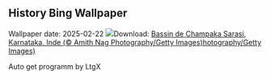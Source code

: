 ## History Bing Wallpaper
Wallpaper date: 2025-02-22
![](https://www.bing.com/th?id=OHR.ChampakaSarasi_FR-FR2567169417_UHD.jpg&w=1000)Download: [Bassin de Champaka Sarasi, Karnataka, Inde (© Amith Nag Photography/Getty Images)hotography/Getty Images)](https://www.bing.com/th?id=OHR.ChampakaSarasi_FR-FR2567169417_UHD.jpg)

Auto get programm by LtgX
